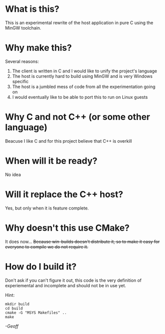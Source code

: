 # What is this?

This is an experimental rewrite of the host application in pure C using the MinGW toolchain.

# Why make this?

Several reasons:

1. The client is written in C and I would like to unify the project's language
2. The host is currently hard to build using MinGW and is very Windows specific
3. The host is a jumbled mess of code from all the experimentation going on
4. I would eventually like to be able to port this to run on Linux guests

# Why C and not C++ (or some other language)

Beacuse I like C and for this project believe that C++ is overkill

# When will it be ready?

No idea

# Will it replace the C++ host?

Yes, but only when it is feature complete.

# Why doesn't this use CMake?

It does now...
~~Because win-builds doesn't distribute it, so to make it easy for everyone to compile we do not require it.~~

# How do I build it?

Don't ask if you can't figure it out, this code is the very definition of experiemental and incomplete and should not be in use yet.

Hint:

```
mkdir build
cd build
cmake -G "MSYS Makefiles" ..
make
```

_-Geoff_
